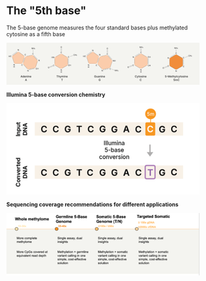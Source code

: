 # The "5th base"
 
The 5-base genome measures the four standard bases plus methylated cytosine as a fifth base

![5-base](./5-base.png)

**Illumina 5-base conversion chemistry**

![chemistry](./chemistry.png)

**Sequencing coverage recommendations for different applications**

![application](./application.png)
